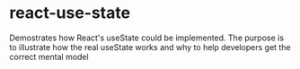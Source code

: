 # react-use-state
Demostrates how React's useState could be implemented. The purpose is to illustrate how the real useState works and why to help developers get the correct mental model 
